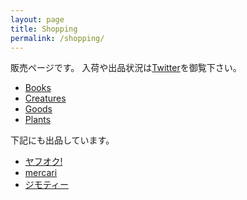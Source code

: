 ```yaml
---
layout: page
title: Shopping
permalink: /shopping/
---
```


販売ページです。
入荷や出品状況は[Twitter](https://twitter.com/ikimonooki)を御覧下さい。

* [Books](/shopping/books)
* [Creatures](/shopping/creatures)
* [Goods](/shopping/goods)
* [Plants](/shopping/plants)

下記にも出品しています。

* [ヤフオク!](https://auctions.yahoo.co.jp/seller/mitsuaki1229)
* [mercari](https://www.mercari.com/jp/u/280759301/)
* [ジモティー](https://jmty.jp/profiles/5f76963d85b18c51604d6a6a)
